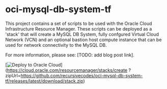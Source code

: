 # oci-mysql-db-system-tf

This project contains a set of scripts to be used with the Oracle Cloud Infrastructure Resource Manager. These scripts can be deployed as a 'stack' that will create a MySQL DB System, fully confgured Virtual Cloud Network (VCN) and an optional bastion host compute instance that can be used for network connectivity to the MySQL DB.

For more information, please see: [TODO: add blog post link].

[![Deploy to Oracle Cloud](https://oci-resourcemanager-plugin.plugins.oci.oraclecloud.com/latest/deploy-to-oracle-cloud.svg)](https://cloud.oracle.com/resourcemanager/stacks/create
?zipUrl=https://github.com/recursivecodes/oci-mysql-db-system-tf/releases/latest/download/stack.zip)